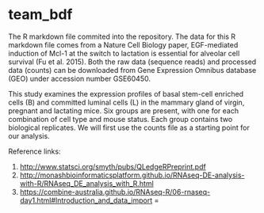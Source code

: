 # team_bdf
The R markdown file commited into the repository.
The data for this R markdown file comes from a Nature Cell Biology paper, EGF-mediated induction of Mcl-1 at the switch to lactation is essential for alveolar cell survival (Fu et al. 2015). Both the raw data (sequence reads) and processed data (counts) can be downloaded from Gene Expression Omnibus database (GEO) under accession number GSE60450.

This study examines the expression profiles of basal stem-cell enriched cells (B) and committed luminal cells (L) in the mammary gland of virgin, pregnant and lactating mice. Six groups are present, with one for each combination of cell type and mouse status. Each group contains two biological replicates. We will first use the counts file as a starting point for our analysis. 

Reference links:
1. http://www.statsci.org/smyth/pubs/QLedgeRPreprint.pdf
2. http://monashbioinformaticsplatform.github.io/RNAseq-DE-analysis-with-R/RNAseq_DE_analysis_with_R.html
3. https://combine-australia.github.io/RNAseq-R/06-rnaseq-day1.html#Introduction_and_data_import
=